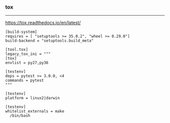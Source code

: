 ### tox
---
https://tox.readthedocs.io/en/latest/

```
[build-system]
requires = [ "setuptools >= 35.0.2", "wheel >= 0.29.0"]
build-backend = "setuptools.build_meta"

[tool.tox]
legacy_tox_ini = """
[tox]
envlist = py27,py36

[testenv]
deps = pytest >= 3.0.0, <4
commands = pytest
"""

[testenv]
platform = linux2|darwin

[testenv]
whitelist_externals = make
  /bin/bash
```

```
```

```
```



